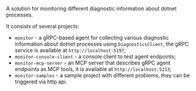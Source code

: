 A solution for monitoring different diagnostic information about dotnet processes.

It consists of several projects:

- `monitor` - a gRPC-based agent for collecting various diagnostic information about dotnet processes using
  `DiagnosticsClient`, the gRPC service is available at `http://localhost:5197`;
- `monitor-console-client` - a console client to test agent endpoints;
- `monitor-mcp-server` - an MCP server that describes gRPC agent endpoints as MCP tools, it is available at
  `http://localhost:5213`;
- `monitor-samples` - a sample project with different problems, they can be triggered via http api.